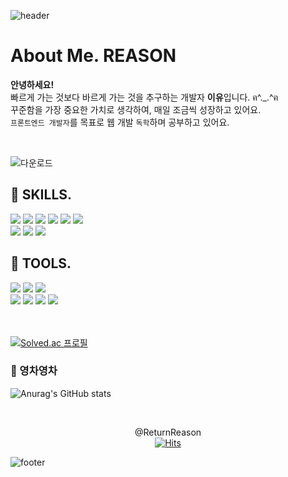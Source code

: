 ![header](https://capsule-render.vercel.app/api?type=waving&color=0:879FEB,100:BEB5E8&height=150&section=header&text=Return%20Reason%20&fontSize=24&animation=fadeIn&fontColor=ffffff)

# About Me. REASON<br/>

**안녕하세요! <br/>**
빠르게 가는 것보다 바르게 가는 것을 추구하는 개발자 **이유**입니다. ฅ^._.^ฅ <br/>
꾸준함을 가장 중요한 가치로 생각하여, 매일 조금씩 성장하고 있어요.<br/>
`프론트엔드 개발자`를 목표로 웹 개발 `독학`하며 공부하고 있어요.<br/>

<br/>

![다운로드](https://github.com/ReturnReason/TOY/assets/48672106/659c543f-8046-408f-8a06-1c39ae6d9652)

<div>
    
## 💎 SKILLS.    
<img src="https://img.shields.io/badge/HTML-E34F26?style=flat-round&logo=HTML5&logoColor=white"/>
<img src="https://img.shields.io/badge/CSS3-1572B6?style=flat-round&logo=CSS3&logoColor=white"/>
<img src="https://img.shields.io/badge/JavaScript-FF9A00?style=flat-round&logo=JavaScript&logoColor=white"/>
<img src="https://img.shields.io/badge/TypeScript-3178C6?style=flat-round&logo=TypeScript&logoColor=white"/>
<img src="https://img.shields.io/badge/React-6EC0EB?style=flat-round&logo=React&logoColor=white"/>
<img src="https://img.shields.io/badge/Next.js-000000?style=flat-round&logo=Next.js&logoColor=white"/>
<br/>
<img src="https://img.shields.io/badge/Sass-CC6699?style=flat-round&logo=Sass&logoColor=white"/>
<img src="https://img.shields.io/badge/StyledComponents-DB7093?style=flat-round&logo=styled-components&logoColor=white"/>
<img src="https://img.shields.io/badge/ReactQuery-FF4154?style=flat-round&logo=ReactQuery&logoColor=white"/>
    
## 🎨 TOOLS.
<img src="https://img.shields.io/badge/GitHub-605A70?style=flat-round&logo=GitHub&logoColor=white"/>
<img src="https://img.shields.io/badge/Notion-0D0D0D?style=flat-round&logo=Notion&logoColor=white"/>
<img src="https://img.shields.io/badge/Figma-F24E1E?style=flat-round&logo=Figma&logoColor=white"/>
<br/>
  
<img src="https://img.shields.io/badge/Adobe Photoshop-31A8FF?style=flat-round&logo=Adobe Photoshop&logoColor=white"/>
<img src="https://img.shields.io/badge/Adobe Premiere Pro-9999FF?style=flat-round&logo=Adobe Premiere Pro&logoColor=white"/>
<img src="https://img.shields.io/badge/Adobe XD-FF61F6?style=flat-round&logo=Adobe XD&logoColor=white"/>
<img src="https://img.shields.io/badge/Adobe Illustrator-FF9A00?style=flat-round&logo=Adobe Illustrator&logoColor=white"/>

<br/>
<br/><br/>

[![Solved.ac
프로필](http://mazassumnida.wtf/api/v2/generate_badge?boj=reasons)](https://solved.ac/reasons)

</div>


### 🐢 영차영차

![Anurag's GitHub stats](https://github-readme-stats.vercel.app/api?username=ReturnReason&show_icons=true&theme=dark&count_private=true&custom_title=REASON&bg_color=30,A5B4E8,BEB5E8&title_color=fff&text_color=fff&icon_color=fff)  

<br/>
    
<div align="center">    
   

    
@ReturnReason <br/>
[![Hits](https://hits.seeyoufarm.com/api/count/incr/badge.svg?url=https%3A%2F%2Fgithub.com%2FReturnReason&count_bg=%23A5B4E8&title_bg=%236E799C&icon=github.svg&icon_color=%23FFFFFF&title=GitHub&edge_flat=false)](https://hits.seeyoufarm.com)

</div>

![footer](https://capsule-render.vercel.app/api?type=waving&color=0:879FEB,100:BEB5E8&height=150&section=footer&fontSize=24&animation=fadeIn&fontColor=ffffff)

</div>
